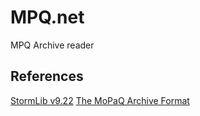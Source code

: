 # MPQ.net
MPQ Archive reader

## References
[StormLib v9.22](https://github.com/ladislav-zezula/StormLib)
[The MoPaQ Archive Format](https://web.archive.org/web/20120222093346/http://wiki.devklog.net/index.php?title=The_MoPaQ_Archive_Format)